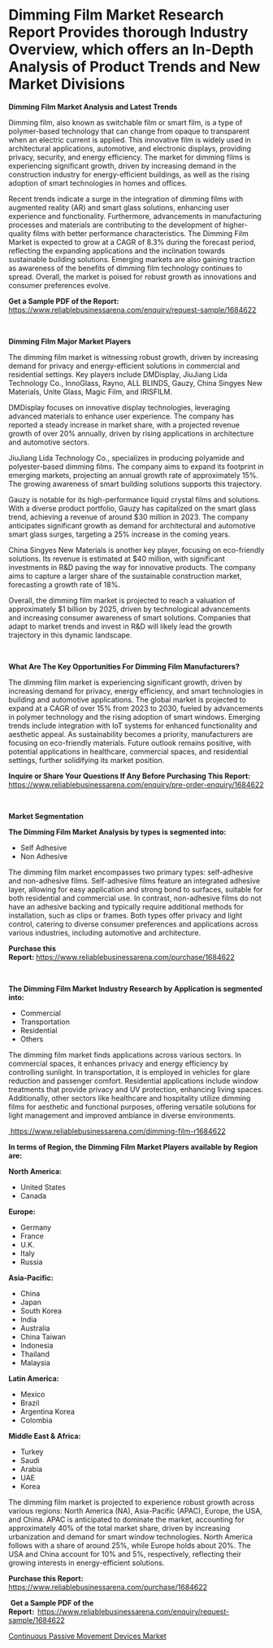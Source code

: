 <p><h1>Dimming Film Market Research Report Provides thorough Industry Overview, which offers an In-Depth Analysis of Product Trends and New Market Divisions</h1></p><p><strong>Dimming Film Market Analysis and Latest Trends</strong></p>
<p><p>Dimming film, also known as switchable film or smart film, is a type of polymer-based technology that can change from opaque to transparent when an electric current is applied. This innovative film is widely used in architectural applications, automotive, and electronic displays, providing privacy, security, and energy efficiency. The market for dimming films is experiencing significant growth, driven by increasing demand in the construction industry for energy-efficient buildings, as well as the rising adoption of smart technologies in homes and offices.</p><p>Recent trends indicate a surge in the integration of dimming films with augmented reality (AR) and smart glass solutions, enhancing user experience and functionality. Furthermore, advancements in manufacturing processes and materials are contributing to the development of higher-quality films with better performance characteristics. The Dimming Film Market is expected to grow at a CAGR of 8.3% during the forecast period, reflecting the expanding applications and the inclination towards sustainable building solutions. Emerging markets are also gaining traction as awareness of the benefits of dimming film technology continues to spread. Overall, the market is poised for robust growth as innovations and consumer preferences evolve.</p></p>
<p><strong>Get a Sample PDF of the Report:&nbsp;</strong> <a href="https://www.reliablebusinessarena.com/enquiry/request-sample/1684622?utm_campaign=1835&utm_medium=2&utm_source=Github&utm_content=ia&utm_term=30122024&utm_id=dimming-film">https://www.reliablebusinessarena.com/enquiry/request-sample/1684622</a></p>
<p>&nbsp;</p>
<p><strong>Dimming Film Major Market Players</strong></p>
<p><p>The dimming film market is witnessing robust growth, driven by increasing demand for privacy and energy-efficient solutions in commercial and residential settings. Key players include DMDisplay, JiuJiang Lida Technology Co., InnoGlass, Rayno, ALL BLINDS, Gauzy, China Singyes New Materials, Unite Glass, Magic Film, and IRISFILM.</p><p>DMDisplay focuses on innovative display technologies, leveraging advanced materials to enhance user experience. The company has reported a steady increase in market share, with a projected revenue growth of over 20% annually, driven by rising applications in architecture and automotive sectors.</p><p>JiuJiang Lida Technology Co., specializes in producing polyamide and polyester-based dimming films. The company aims to expand its footprint in emerging markets, projecting an annual growth rate of approximately 15%. The growing awareness of smart building solutions supports this trajectory.</p><p>Gauzy is notable for its high-performance liquid crystal films and solutions. With a diverse product portfolio, Gauzy has capitalized on the smart glass trend, achieving a revenue of around $30 million in 2023. The company anticipates significant growth as demand for architectural and automotive smart glass surges, targeting a 25% increase in the coming years.</p><p>China Singyes New Materials is another key player, focusing on eco-friendly solutions. Its revenue is estimated at $40 million, with significant investments in R&D paving the way for innovative products. The company aims to capture a larger share of the sustainable construction market, forecasting a growth rate of 18%.</p><p>Overall, the dimming film market is projected to reach a valuation of approximately $1 billion by 2025, driven by technological advancements and increasing consumer awareness of smart solutions. Companies that adapt to market trends and invest in R&D will likely lead the growth trajectory in this dynamic landscape.</p></p>
<p>&nbsp;</p>
<p><strong>What Are The Key Opportunities For Dimming Film Manufacturers?</strong></p>
<p><p>The dimming film market is experiencing significant growth, driven by increasing demand for privacy, energy efficiency, and smart technologies in building and automotive applications. The global market is projected to expand at a CAGR of over 15% from 2023 to 2030, fueled by advancements in polymer technology and the rising adoption of smart windows. Emerging trends include integration with IoT systems for enhanced functionality and aesthetic appeal. As sustainability becomes a priority, manufacturers are focusing on eco-friendly materials. Future outlook remains positive, with potential applications in healthcare, commercial spaces, and residential settings, further solidifying its market position.</p></p>
<p><strong>Inquire or Share Your Questions If Any Before Purchasing This Report:</strong> <a href="https://www.reliablebusinessarena.com/enquiry/pre-order-enquiry/1684622?utm_campaign=1835&utm_medium=2&utm_source=Github&utm_content=ia&utm_term=30122024&utm_id=dimming-film">https://www.reliablebusinessarena.com/enquiry/pre-order-enquiry/1684622</a></p>
<p>&nbsp;</p>
<p><strong>Market Segmentation</strong></p>
<p><strong>The Dimming Film Market Analysis by types is segmented into:</strong></p>
<p><ul><li>Self Adhesive</li><li>Non Adhesive</li></ul></p>
<p><p>The dimming film market encompasses two primary types: self-adhesive and non-adhesive films. Self-adhesive films feature an integrated adhesive layer, allowing for easy application and strong bond to surfaces, suitable for both residential and commercial use. In contrast, non-adhesive films do not have an adhesive backing and typically require additional methods for installation, such as clips or frames. Both types offer privacy and light control, catering to diverse consumer preferences and applications across various industries, including automotive and architecture.</p></p>
<p><strong>Purchase this Report:&nbsp;</strong><a href="https://www.reliablebusinessarena.com/purchase/1684622?utm_campaign=1835&utm_medium=2&utm_source=Github&utm_content=ia&utm_term=30122024&utm_id=dimming-film">https://www.reliablebusinessarena.com/purchase/1684622</a></p>
<p>&nbsp;</p>
<p><strong>The Dimming Film Market Industry Research by Application is segmented into:</strong></p>
<p><ul><li>Commercial</li><li>Transportation</li><li>Residential</li><li>Others</li></ul></p>
<p><p>The dimming film market finds applications across various sectors. In commercial spaces, it enhances privacy and energy efficiency by controlling sunlight. In transportation, it is employed in vehicles for glare reduction and passenger comfort. Residential applications include window treatments that provide privacy and UV protection, enhancing living spaces. Additionally, other sectors like healthcare and hospitality utilize dimming films for aesthetic and functional purposes, offering versatile solutions for light management and improved ambiance in diverse environments.</p></p>
<p><a href="https://www.reliablebusinessarena.com/dimming-film-r1684622?utm_campaign=1835&utm_medium=2&utm_source=Github&utm_content=ia&utm_term=30122024&utm_id=dimming-film">&nbsp;https://www.reliablebusinessarena.com/dimming-film-r1684622</a></p>
<p><strong>In terms of Region, the Dimming Film Market Players available by Region are:</strong></p>
<p>
    <p> <strong> North America: </strong>
        <ul>
            <li>United States</li>
            <li>Canada</li>
        </ul>
        </p> 
    <p> <strong> Europe: </strong>
        <ul>
            <li>Germany</li>
            <li>France</li>
            <li>U.K.</li>
            <li>Italy</li>
            <li>Russia</li>
        </ul>
        </p> 
    <p> <strong> Asia-Pacific: </strong>
        <ul>
            <li>China</li>
            <li>Japan</li>
            <li>South Korea</li>
            <li>India</li>
            <li>Australia</li>
            <li>China Taiwan</li>
            <li>Indonesia</li>
            <li>Thailand</li>
            <li>Malaysia</li>
        </ul>
        </p> 
    <p> <strong> Latin America: </strong>
        <ul>
            <li>Mexico</li>
            <li>Brazil</li>
            <li>Argentina Korea</li>
            <li>Colombia</li>
        </ul>
        </p> 
    <p> <strong> Middle East & Africa: </strong>
        <ul>
            <li>Turkey</li>
            <li>Saudi</li>
            <li>Arabia</li>
            <li>UAE</li>
            <li>Korea</li>
        </ul>
    </p>
    </p>
<p><p>The dimming film market is projected to experience robust growth across various regions: North America (NA), Asia-Pacific (APAC), Europe, the USA, and China. APAC is anticipated to dominate the market, accounting for approximately 40% of the total market share, driven by increasing urbanization and demand for smart window technologies. North America follows with a share of around 25%, while Europe holds about 20%. The USA and China account for 10% and 5%, respectively, reflecting their growing interests in energy-efficient solutions.</p></p>
<p><strong>Purchase this Report: </strong><a href="https://www.reliablebusinessarena.com/purchase/1684622?utm_campaign=1835&utm_medium=2&utm_source=Github&utm_content=ia&utm_term=30122024&utm_id=dimming-film">https://www.reliablebusinessarena.com/purchase/1684622</a></p>
<p>&nbsp;<strong>Get a Sample PDF of the Report:&nbsp;&nbsp;</strong><a href="https://www.reliablebusinessarena.com/enquiry/request-sample/1684622?utm_campaign=1835&utm_medium=2&utm_source=Github&utm_content=ia&utm_term=30122024&utm_id=dimming-film">https://www.reliablebusinessarena.com/enquiry/request-sample/1684622</a></p>
<p><strong></strong></p>
<p><p><a href="https://github.com/XavierTyler76/Market-Research-Report-List-1/blob/main/continuous-passive-movement-devices-market.md?utm_campaign=1835&utm_medium=2&utm_source=Github&utm_content=ia&utm_term=30122024&utm_id=dimming-film">Continuous Passive Movement Devices Market</a></p></p>